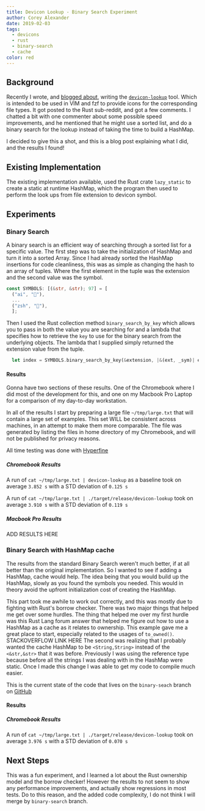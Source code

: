 ```yaml
---
title: Devicon Lookup - Binary Search Experiment
author: Corey Alexander
date: 2019-02-03
tags:
  - devicons
  - rust
  - binary-search
  - cache
color: red
---
```


## Background

Recently I wrote, and [blogged about](), writing the [`devicon-lookup`]() tool. Which is intended to be used in VIM and fzf to provide icons for the corresponding file types. It got posted to the Rust sub-reddit, and got a few comments. I chatted a bit with one commenter about some possible speed improvements, and he mentioned that he might use a sorted list, and do a binary search for the lookup instead of taking the time to build a HashMap.

I decided to give this a shot, and this is a blog post explaining what I did, and the results I found!

## Existing Implementation

The existing implementation available, used the Rust crate `lazy_static` to create a static at runtime HashMap, which the program then used to perform the look ups from file extension to devicon symbol.

## Experiments

### Binary Search

A binary search is an efficient way of searching through a sorted list for a specific value. The first step was to take the initialization of HashMap and turn it into a sorted Array. Since I had already sorted the HashMap insertions for code cleanliness, this was as simple as changing the hash to an array of tuples. Where the first element in the tuple was the extension and the second value was the symbol.

```rust
const SYMBOLS: [(&str, &str); 97] = [
  ("ai", ""),
  ...
  ("zsh", ""),
  ];
```

Then I used the Rust collection method `binary_search_by_key` which allows you to pass in both the value you are searching for and a lambda that specifies how to retrieve the `key` to use for the binary search from the underlying objects. The lambda that I supplied simply returned the extension value from the tuple.

```rust
  let index = SYMBOLS.binary_search_by_key(&extension, |&(ext, _sym)| ext);
```

#### Results

Gonna have two sections of these results. One of the Chromebook where I did most of the development for this, and one on my Macbook Pro Laptop for a comparison of my day-to-day workstation.

In all of the results I start by preparing a large file `~/tmp/large.txt` that will contain a large set of examples. This set WILL be consistent across machines, in an attempt to make them more comparable. The file was generated by listing the files in home directory of my Chromebook, and will not be published for privacy reasons.

All time testing was done with [Hyperfine]()

##### Chromebook Results

A run of `cat ~/tmp/large.txt | devicon-lookup` as a baseline took on average `3.852 s` with a STD deviation of `0.125 s`

A run of `cat ~/tmp/large.txt | ./target/release/devicon-lookup` took on average `3.910 s` with a STD deviation of `0.119 s`


##### Macbook Pro Results

ADD RESULTS HERE

### Binary Search with HashMap cache

The results from the standard Binary Search weren't much better, if at all better than the original implementation. So I wanted to see if adding a HashMap, cache would help. The idea being that you would build up the HashMap, slowly as you found the symbols you needed. This would in theory avoid the upfront initialization cost of creating the HashMap.

This part took me awhile to work out correctly, and this was mostly due to fighting with Rust's borrow checker. There was two major things that helped me get over some hurdles.
The thing that helped me over my first hurdle was this Rust Lang forum answer that helped me figure out how to use a HashMap as a cache as it relates to ownership. This example gave me a great place to start, especially related to the usages of `to_owned()`. STACKOVERFLOW LINK HERE
The second was realizing that I probably wanted the cache HashMap to be `<String,String>` instead of the `<&str,&str>` that it was before. Previously I was using the reference type because before all the strings I was dealing with in the HashMap were static. Once I made this change I was able to get my code to compile much easier.

This is the current state of the code that lives on the `binary-seach` branch on [GitHub](https://github.com/coreyja/devicon-lookup/tree/binary-search)

#### Results

##### Chromebook Results

A run of `cat ~/tmp/large.txt | ./target/release/devicon-lookup` took on average `3.976 s` with a STD deviation of `0.070 s`

## Next Steps

This was a fun experiment, and I learned a lot about the Rust ownership model and the borrow checker! However the results to not seem to show any performance improvements, and actually show regressions in most tests. Do to this reason, and the added code complexity, I do not think I will merge by `binary-search` branch.
